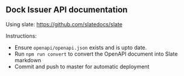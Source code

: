 ## Dock Issuer API documentation

Using slate: https://github.com/slatedocs/slate

Instructions:
- Ensure `openapi/openapi.json` exists and is upto date.
- Run `npm run convert` to convert the OpenAPI document into Slate markdown
- Commit and push to master for automatic deployment
